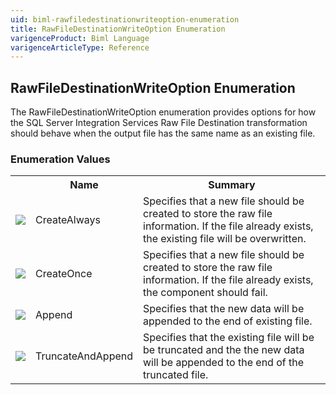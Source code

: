 ```yaml
---
uid: biml-rawfiledestinationwriteoption-enumeration
title: RawFileDestinationWriteOption Enumeration
varigenceProduct: Biml Language
varigenceArticleType: Reference
---
```


## RawFileDestinationWriteOption Enumeration<div class="LanguageSummary"><div class ="SummaryItem">The RawFileDestinationWriteOption enumeration provides options for how the SQL Server Integration Services Raw File Destination transformation should behave when the output file has the same name as an existing file.</div></div><div class="EnumValueGroup">### Enumeration Values<table id="EnumValue" class="MemberList"><tbody><tr><th class="MemberTypeIconColumnHeader">&nbsp;</th><th class="MemberNameColumnHeader">Name</th><th class="MemberSummaryColumnHeader">Summary</th></tr><tr class="cd0"><td align="center" class="MemberTypeIcon"><img src="enumValue.png"></img></td><td class="MemberName">CreateAlways</td><td class="MemberSummary"><div class ="SummaryItem">Specifies that a new file should be created to store the raw file information.  If the file already exists, the existing file will be overwritten.</div></td></tr><tr class="cd1"><td align="center" class="MemberTypeIcon"><img src="enumValue.png"></img></td><td class="MemberName">CreateOnce</td><td class="MemberSummary"><div class ="SummaryItem">Specifies that a new file should be created to store the raw file information.  If the file already exists, the component should fail.</div></td></tr><tr class="cd0"><td align="center" class="MemberTypeIcon"><img src="enumValue.png"></img></td><td class="MemberName">Append</td><td class="MemberSummary"><div class ="SummaryItem">Specifies that the new data will be appended to the end of existing file.</div></td></tr><tr class="cd1"><td align="center" class="MemberTypeIcon"><img src="enumValue.png"></img></td><td class="MemberName">TruncateAndAppend</td><td class="MemberSummary"><div class ="SummaryItem">Specifies that the existing file will be be truncated and the the new data will be appended to the end of the truncated file.</div></td></tr></tbody></table></div>